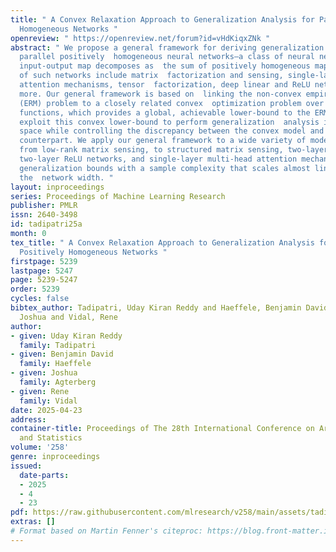 ```yaml
---
title: " A Convex Relaxation Approach to Generalization Analysis for Parallel Positively
  Homogeneous Networks "
openreview: " https://openreview.net/forum?id=vHdKiqxZNk "
abstract: " We propose a general framework for deriving generalization bounds for
  parallel positively  homogeneous neural networks–a class of neural networks whose
  input-output map decomposes as  the sum of positively homogeneous maps. Examples
  of such networks include matrix  factorization and sensing, single-layer multi-head
  attention mechanisms, tensor  factorization, deep linear and ReLU networks, and
  more. Our general framework is based on  linking the non-convex empirical risk minimization
  (ERM) problem to a closely related convex  optimization problem over prediction
  functions, which provides a global, achievable lower-bound to the ERM problem. We
  exploit this convex lower-bound to perform generalization  analysis in the convex
  space while controlling the discrepancy between the convex model and  its non-convex
  counterpart. We apply our general framework to a wide variety of models  ranging
  from low-rank matrix sensing, to structured matrix sensing, two-layer linear  networks,
  two-layer ReLU networks, and single-layer multi-head attention mechanisms,  achieving
  generalization bounds with a sample complexity that scales almost linearly with
  the  network width. "
layout: inproceedings
series: Proceedings of Machine Learning Research
publisher: PMLR
issn: 2640-3498
id: tadipatri25a
month: 0
tex_title: " A Convex Relaxation Approach to Generalization Analysis for Parallel
  Positively Homogeneous Networks "
firstpage: 5239
lastpage: 5247
page: 5239-5247
order: 5239
cycles: false
bibtex_author: Tadipatri, Uday Kiran Reddy and Haeffele, Benjamin David and Agterberg,
  Joshua and Vidal, Rene
author:
- given: Uday Kiran Reddy
  family: Tadipatri
- given: Benjamin David
  family: Haeffele
- given: Joshua
  family: Agterberg
- given: Rene
  family: Vidal
date: 2025-04-23
address:
container-title: Proceedings of The 28th International Conference on Artificial Intelligence
  and Statistics
volume: '258'
genre: inproceedings
issued:
  date-parts:
  - 2025
  - 4
  - 23
pdf: https://raw.githubusercontent.com/mlresearch/v258/main/assets/tadipatri25a/tadipatri25a.pdf
extras: []
# Format based on Martin Fenner's citeproc: https://blog.front-matter.io/posts/citeproc-yaml-for-bibliographies/
---
```

